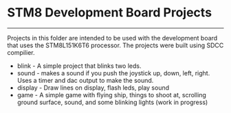 # STM8 Development Board Projects
---------------------------------

Projects in this folder are intended to be used with the development board that uses the STM8L151K6T6 processor.  The projects were built using SDCC compilier.

* blink - A simple project that blinks two leds.
* sound - makes a sound if you push the joystick up, down, left, right.  Uses a timer and dac output to make the sound.
* display - Draw lines on display, flash leds, play sound
* game - A simple game with flying ship, things to shoot at, scrolling ground surface, sound, and some blinking lights (work in progress)


